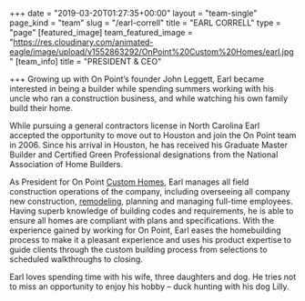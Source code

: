 +++
date = "2019-03-20T01:27:35+00:00"
layout = "team-single"
page_kind = "team"
slug = "/earl-correll"
title = "EARL CORRELL"
type = "page"
[featured_image]
team_featured_image = "https://res.cloudinary.com/animated-eagle/image/upload/v1552863292/OnPoint%20Custom%20Homes/earl.jpg"
[team_info]
title = "PRESIDENT & CEO"

+++
Growing up with On Point’s founder John Leggett, Earl became interested in being a builder while spending summers working with his uncle who ran a construction business, and while watching his own family build their home.

While pursuing a general contractors license in North Carolina Earl accepted the opportunity to move out to Houston and join the On Point team in 2006. Since his arrival in Houston, he has received his Graduate Master Builder and Certified Green Professional designations from the National Association of Home Builders.

As President for On Point [Custom Homes](https://onpointcustomhomes.com/our-portfolio/), Earl manages all field construction operations of the company, including overseeing all company new construction, [remodeling](https://onpointcustomhomes.com/remodels/), planning and managing full-time employees. Having superb knowledge of building codes and requirements, he is able to ensure all homes are compliant with plans and specifications. With the experience gained by working for On Point, Earl eases the homebuilding process to make it a pleasant experience and uses his product expertise to guide clients through the custom building process from selections to scheduled walkthroughs to closing.

Earl loves spending time with his wife, three daughters and dog. He tries not to miss an opportunity to enjoy his hobby – duck hunting with his dog Lilly.